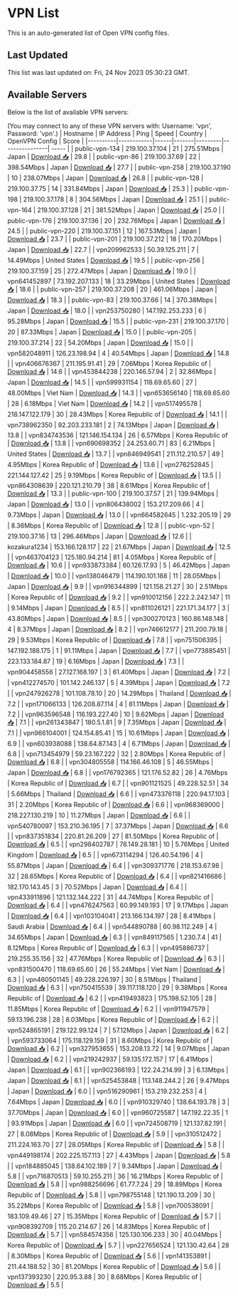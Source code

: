 # VPN List

This is an auto-generated list of Open VPN config files.

## Last Updated

This list was last updated on: Fri, 24 Nov 2023 05:30:23 GMT.

## Available Servers

Below is the list of available VPN servers:

(You may connect to any of these VPN servers with: Username: 'vpn', Password: 'vpn'.)
| Hostname | IP Address | Ping | Speed | Country | OpenVPN Config | Score |
|----------|------------|------|-------|---------|----------------| ----- |
| public-vpn-134 | 219.100.37.104 | 21 | 275.51Mbps | Japan | [Download 📥](./configs/server_0_JP.ovpn) | 29.8 |
| public-vpn-86 | 219.100.37.69 | 22 | 398.54Mbps | Japan | [Download 📥](./configs/server_1_JP.ovpn) | 27.7 |
| public-vpn-258 | 219.100.37.190 | 10 | 238.07Mbps | Japan | [Download 📥](./configs/server_2_JP.ovpn) | 26.8 |
| public-vpn-128 | 219.100.37.75 | 14 | 331.84Mbps | Japan | [Download 📥](./configs/server_3_JP.ovpn) | 25.3 |
| public-vpn-198 | 219.100.37.178 | 8 | 304.56Mbps | Japan | [Download 📥](./configs/server_4_JP.ovpn) | 25.1 |
| public-vpn-164 | 219.100.37.128 | 21 | 381.52Mbps | Japan | [Download 📥](./configs/server_5_JP.ovpn) | 25.0 |
| public-vpn-176 | 219.100.37.136 | 20 | 232.76Mbps | Japan | [Download 📥](./configs/server_6_JP.ovpn) | 24.5 |
| public-vpn-220 | 219.100.37.151 | 12 | 167.53Mbps | Japan | [Download 📥](./configs/server_7_JP.ovpn) | 23.7 |
| public-vpn-201 | 219.100.37.212 | 18 | 170.20Mbps | Japan | [Download 📥](./configs/server_8_JP.ovpn) | 22.7 |
| vpn209962533 | 50.39.125.211 | 7 | 14.49Mbps | United States | [Download 📥](./configs/server_9_US.ovpn) | 19.5 |
| public-vpn-256 | 219.100.37.159 | 25 | 272.47Mbps | Japan | [Download 📥](./configs/server_10_JP.ovpn) | 19.0 |
| vpn641452897 | 73.192.207.133 | 18 | 33.29Mbps | United States | [Download 📥](./configs/server_11_US.ovpn) | 18.6 |
| public-vpn-257 | 219.100.37.208 | 20 | 461.06Mbps | Japan | [Download 📥](./configs/server_12_JP.ovpn) | 18.3 |
| public-vpn-83 | 219.100.37.66 | 14 | 370.38Mbps | Japan | [Download 📥](./configs/server_13_JP.ovpn) | 18.0 |
| vpn253750280 | 147.192.253.233 | 6 | 95.28Mbps | Japan | [Download 📥](./configs/server_14_JP.ovpn) | 15.5 |
| public-vpn-231 | 219.100.37.170 | 20 | 87.33Mbps | Japan | [Download 📥](./configs/server_15_JP.ovpn) | 15.0 |
| public-vpn-205 | 219.100.37.214 | 22 | 54.20Mbps | Japan | [Download 📥](./configs/server_16_JP.ovpn) | 15.0 |
| vpn582048911 | 126.23.198.94 | 4 | 40.54Mbps | Japan | [Download 📥](./configs/server_17_JP.ovpn) | 14.8 |
| vpn406676367 | 211.195.91.41 | 29 | 7.06Mbps | Korea Republic of | [Download 📥](./configs/server_18_KR.ovpn) | 14.6 |
| vpn453844238 | 220.146.57.94 | 2 | 32.86Mbps | Japan | [Download 📥](./configs/server_19_JP.ovpn) | 14.5 |
| vpn599931154 | 118.69.65.60 | 27 | 48.00Mbps | Viet Nam | [Download 📥](./configs/server_20_VN.ovpn) | 14.3 |
| vpn653656140 | 118.69.65.60 | 28 | 6.18Mbps | Viet Nam | [Download 📥](./configs/server_21_VN.ovpn) | 14.2 |
| vpn517495578 | 218.147.122.179 | 30 | 28.43Mbps | Korea Republic of | [Download 📥](./configs/server_22_KR.ovpn) | 14.1 |
| vpn738962350 | 92.203.233.181 | 2 | 74.13Mbps | Japan | [Download 📥](./configs/server_23_JP.ovpn) | 13.8 |
| vpn834743536 | 121.146.154.134 | 26 | 6.57Mbps | Korea Republic of | [Download 📥](./configs/server_24_KR.ovpn) | 13.8 |
| vpn690698352 | 24.253.60.71 | 83 | 6.21Mbps | United States | [Download 📥](./configs/server_25_US.ovpn) | 13.7 |
| vpn846949541 | 211.112.210.57 | 49 | 4.95Mbps | Korea Republic of | [Download 📥](./configs/server_26_KR.ovpn) | 13.6 |
| vpn276252845 | 221.144.127.42 | 25 | 9.19Mbps | Korea Republic of | [Download 📥](./configs/server_27_KR.ovpn) | 13.5 |
| vpn864308639 | 220.121.210.79 | 38 | 8.61Mbps | Korea Republic of | [Download 📥](./configs/server_28_KR.ovpn) | 13.3 |
| public-vpn-100 | 219.100.37.57 | 21 | 139.94Mbps | Japan | [Download 📥](./configs/server_29_JP.ovpn) | 13.0 |
| vpn806438002 | 153.217.209.66 | 4 | 9.73Mbps | Japan | [Download 📥](./configs/server_30_JP.ovpn) | 13.0 |
| vpn664582645 | 1.232.205.19 | 29 | 8.36Mbps | Korea Republic of | [Download 📥](./configs/server_31_KR.ovpn) | 12.8 |
| public-vpn-52 | 219.100.37.16 | 13 | 296.46Mbps | Japan | [Download 📥](./configs/server_32_JP.ovpn) | 12.6 |
| kozakura1234 | 153.166.128.117 | 22 | 21.67Mbps | Japan | [Download 📥](./configs/server_33_JP.ovpn) | 12.5 |
| vpn463704123 | 125.180.94.214 | 81 | 4.05Mbps | Korea Republic of | [Download 📥](./configs/server_34_KR.ovpn) | 10.6 |
| vpn933873384 | 60.126.17.93 | 5 | 46.42Mbps | Japan | [Download 📥](./configs/server_35_JP.ovpn) | 10.0 |
| vpn138046479 | 114.190.101.188 | 11 | 28.05Mbps | Japan | [Download 📥](./configs/server_36_JP.ovpn) | 9.9 |
| vpn916344899 | 121.158.21.27 | 30 | 2.51Mbps | Korea Republic of | [Download 📥](./configs/server_37_KR.ovpn) | 9.2 |
| vpn910012156 | 222.2.242.147 | 11 | 9.14Mbps | Japan | [Download 📥](./configs/server_38_JP.ovpn) | 8.5 |
| vpn811026121 | 221.171.34.177 | 3 | 43.80Mbps | Japan | [Download 📥](./configs/server_39_JP.ovpn) | 8.5 |
| vpn300270123 | 160.86.148.148 | 4 | 8.37Mbps | Japan | [Download 📥](./configs/server_40_JP.ovpn) | 8.2 |
| vpn746612177 | 211.200.79.18 | 29 | 9.53Mbps | Korea Republic of | [Download 📥](./configs/server_41_KR.ovpn) | 7.8 |
| vpn751506395 | 147.192.188.175 | 1 | 91.11Mbps | Japan | [Download 📥](./configs/server_42_JP.ovpn) | 7.7 |
| vpn773885451 | 223.133.184.87 | 19 | 6.16Mbps | Japan | [Download 📥](./configs/server_43_JP.ovpn) | 7.3 |
| vpn904458556 | 27.127.168.197 | 3 | 61.40Mbps | Japan | [Download 📥](./configs/server_44_JP.ovpn) | 7.2 |
| vpn412274570 | 101.142.246.137 | 5 | 4.39Mbps | Japan | [Download 📥](./configs/server_45_JP.ovpn) | 7.2 |
| vpn247926278 | 101.108.78.10 | 20 | 14.29Mbps | Thailand | [Download 📥](./configs/server_46_TH.ovpn) | 7.2 |
| vpn171066133 | 126.208.87.114 | 4 | 81.11Mbps | Japan | [Download 📥](./configs/server_47_JP.ovpn) | 7.2 |
| vpn963596548 | 116.193.227.40 | 10 | 9.62Mbps | Japan | [Download 📥](./configs/server_48_JP.ovpn) | 7.1 |
| vpn261343847 | 180.5.1.81 | 9 | 7.35Mbps | Japan | [Download 📥](./configs/server_49_JP.ovpn) | 7.1 |
| vpn966104001 | 124.154.85.41 | 15 | 10.61Mbps | Japan | [Download 📥](./configs/server_50_JP.ovpn) | 6.9 |
| vpn603938088 | 138.64.87.143 | 4 | 6.71Mbps | Japan | [Download 📥](./configs/server_51_JP.ovpn) | 6.8 |
| vpn713454979 | 59.23.167.222 | 32 | 2.80Mbps | Korea Republic of | [Download 📥](./configs/server_52_KR.ovpn) | 6.8 |
| vpn304805558 | 114.166.46.108 | 5 | 46.55Mbps | Japan | [Download 📥](./configs/server_53_JP.ovpn) | 6.8 |
| vpn176792365 | 121.176.52.82 | 26 | 4.76Mbps | Korea Republic of | [Download 📥](./configs/server_54_KR.ovpn) | 6.7 |
| vpn901121525 | 49.228.52.51 | 34 | 5.66Mbps | Thailand | [Download 📥](./configs/server_55_TH.ovpn) | 6.6 |
| vpn473376118 | 220.94.17.103 | 31 | 2.20Mbps | Korea Republic of | [Download 📥](./configs/server_56_KR.ovpn) | 6.6 |
| vpn968369000 | 218.227.130.219 | 10 | 11.27Mbps | Japan | [Download 📥](./configs/server_57_JP.ovpn) | 6.6 |
| vpn540780097 | 153.210.36.195 | 7 | 37.37Mbps | Japan | [Download 📥](./configs/server_58_JP.ovpn) | 6.6 |
| vpn837351834 | 220.81.26.209 | 27 | 81.50Mbps | Korea Republic of | [Download 📥](./configs/server_59_KR.ovpn) | 6.5 |
| vpn298402787 | 78.149.28.181 | 10 | 5.76Mbps | United Kingdom | [Download 📥](./configs/server_60_GB.ovpn) | 6.5 |
| vpn673114294 | 126.40.54.196 | 4 | 55.87Mbps | Japan | [Download 📥](./configs/server_61_JP.ovpn) | 6.4 |
| vpn309371776 | 218.153.67.98 | 32 | 28.65Mbps | Korea Republic of | [Download 📥](./configs/server_62_KR.ovpn) | 6.4 |
| vpn821416686 | 182.170.143.45 | 3 | 70.52Mbps | Japan | [Download 📥](./configs/server_63_JP.ovpn) | 6.4 |
| vpn433911896 | 121.132.144.222 | 31 | 44.74Mbps | Korea Republic of | [Download 📥](./configs/server_64_KR.ovpn) | 6.4 |
| vpn476247563 | 60.99.149.193 | 17 | 9.17Mbps | Japan | [Download 📥](./configs/server_65_JP.ovpn) | 6.4 |
| vpn103104041 | 213.166.134.197 | 28 | 8.41Mbps | Saudi Arabia | [Download 📥](./configs/server_66_SA.ovpn) | 6.4 |
| vpn544890788 | 60.98.112.249 | 4 | 34.65Mbps | Japan | [Download 📥](./configs/server_67_JP.ovpn) | 6.3 |
| vpn849117565 | 1.230.7.4 | 41 | 8.12Mbps | Korea Republic of | [Download 📥](./configs/server_68_KR.ovpn) | 6.3 |
| vpn495886737 | 219.255.35.156 | 32 | 47.76Mbps | Korea Republic of | [Download 📥](./configs/server_69_KR.ovpn) | 6.3 |
| vpn831500470 | 118.69.65.60 | 26 | 55.24Mbps | Viet Nam | [Download 📥](./configs/server_70_VN.ovpn) | 6.3 |
| vpn460501145 | 49.228.226.197 | 30 | 8.51Mbps | Thailand | [Download 📥](./configs/server_71_TH.ovpn) | 6.3 |
| vpn750415539 | 39.117.118.120 | 29 | 9.38Mbps | Korea Republic of | [Download 📥](./configs/server_72_KR.ovpn) | 6.2 |
| vpn419493823 | 175.198.52.105 | 28 | 11.85Mbps | Korea Republic of | [Download 📥](./configs/server_73_KR.ovpn) | 6.2 |
| vpn911947579 | 59.13.196.238 | 28 | 8.03Mbps | Korea Republic of | [Download 📥](./configs/server_74_KR.ovpn) | 6.2 |
| vpn524865191 | 219.122.99.124 | 7 | 57.12Mbps | Japan | [Download 📥](./configs/server_75_JP.ovpn) | 6.2 |
| vpn593733064 | 175.118.129.159 | 31 | 8.60Mbps | Korea Republic of | [Download 📥](./configs/server_76_KR.ovpn) | 6.2 |
| vpn327953655 | 153.208.13.72 | 14 | 9.07Mbps | Japan | [Download 📥](./configs/server_77_JP.ovpn) | 6.2 |
| vpn219242937 | 59.135.172.157 | 17 | 6.41Mbps | Japan | [Download 📥](./configs/server_78_JP.ovpn) | 6.1 |
| vpn902366193 | 122.24.214.99 | 3 | 6.13Mbps | Japan | [Download 📥](./configs/server_79_JP.ovpn) | 6.1 |
| vpn525453848 | 113.148.244.2 | 26 | 9.47Mbps | Japan | [Download 📥](./configs/server_80_JP.ovpn) | 6.0 |
| vpn516290961 | 153.219.232.253 | 4 | 7.64Mbps | Japan | [Download 📥](./configs/server_81_JP.ovpn) | 6.0 |
| vpn910329740 | 138.64.193.78 | 3 | 37.70Mbps | Japan | [Download 📥](./configs/server_82_JP.ovpn) | 6.0 |
| vpn960725587 | 147.192.22.35 | 1 | 93.91Mbps | Japan | [Download 📥](./configs/server_83_JP.ovpn) | 6.0 |
| vpn724508719 | 121.137.82.191 | 27 | 8.08Mbps | Korea Republic of | [Download 📥](./configs/server_84_KR.ovpn) | 5.9 |
| vpn310512472 | 211.224.163.70 | 27 | 28.05Mbps | Korea Republic of | [Download 📥](./configs/server_85_KR.ovpn) | 5.8 |
| vpn449198174 | 202.225.157.113 | 27 | 4.43Mbps | Japan | [Download 📥](./configs/server_86_JP.ovpn) | 5.8 |
| vpn184885045 | 138.64.102.189 | 7 | 9.34Mbps | Japan | [Download 📥](./configs/server_87_JP.ovpn) | 5.8 |
| vpn716870513 | 59.10.255.211 | 36 | 16.21Mbps | Korea Republic of | [Download 📥](./configs/server_88_KR.ovpn) | 5.8 |
| vpn988256696 | 61.77.7.24 | 29 | 18.89Mbps | Korea Republic of | [Download 📥](./configs/server_89_KR.ovpn) | 5.8 |
| vpn798755148 | 121.190.13.209 | 30 | 35.22Mbps | Korea Republic of | [Download 📥](./configs/server_90_KR.ovpn) | 5.8 |
| vpn700538091 | 183.109.49.46 | 27 | 15.35Mbps | Korea Republic of | [Download 📥](./configs/server_91_KR.ovpn) | 5.7 |
| vpn908392709 | 115.20.214.67 | 26 | 14.83Mbps | Korea Republic of | [Download 📥](./configs/server_92_KR.ovpn) | 5.7 |
| vpn584574356 | 125.130.106.233 | 30 | 40.04Mbps | Korea Republic of | [Download 📥](./configs/server_93_KR.ovpn) | 5.7 |
| vpn227656524 | 121.130.42.64 | 28 | 8.30Mbps | Korea Republic of | [Download 📥](./configs/server_94_KR.ovpn) | 5.6 |
| vpn141353891 | 211.44.188.52 | 30 | 81.20Mbps | Korea Republic of | [Download 📥](./configs/server_95_KR.ovpn) | 5.6 |
| vpn137393230 | 220.95.3.88 | 30 | 8.68Mbps | Korea Republic of | [Download 📥](./configs/server_96_KR.ovpn) | 5.5 |
